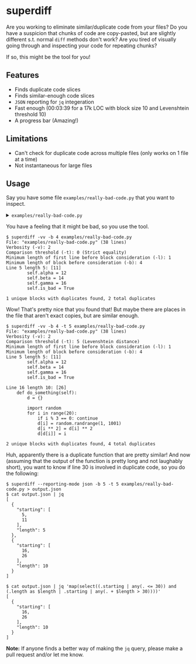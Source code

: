 # superdiff

Are you working to eliminate similar/duplicate code from your files? Do you have a suspicion that chunks
of code are copy-pasted, but are slightly different s.t. normal `diff` methods don't work? Are you tired
of visually going through and inspecting your code for repeating chunks?

If so, this might be the tool for you!

## Features

- Finds duplicate code slices
- Finds similar-enough code slices
- `JSON` reporting for `jq` integeration
- Fast enough (00:03:39 for a 17k LOC with block size 10 and Levenshtein threshold 10)
- A progress bar (Amazing!)

## Limitations

- Can't check for duplicate code across multiple files (only works on 1 file at a time)
- Not instantaneous for large files

## Usage

Say you have some file `examples/really-bad-code.py` that you want to inspect.

<details>
    <summary><code>examples/really-bad-code.py</code></summary>

```python
#!/usr/bin/env python

class SomeClass:
    def __init__(self):
        self.alpha = 12
        self.beta = 14
        self.gamma = 16
        self.is_bad = True

    def reset(self):
        self.alpha = 12
        self.beta = 14
        self.gamma = 16
        self.is_bad = True

    def do_something(self):
        d = {}

        import random
        for i in range(20):
            if i % 3 == 0: continue
            d[i] = random.randrange(1, 1001)
            d[i ** 2] = d[i] ** 2
            d[d[i]] = i

    def do_something_else(self):
        d = {}

        import random
        for i in range(21):
            if i % 3 == 1: continue
            d[i] = random.randrange(1, 1001)
            d[i ** 2] = d[i]
            d[d[i]] = i

inst = SomeClass()
inst.reset()
```
</details>

You have a feeling that it might be bad, so you use the tool.

```console
$ superdiff -vv -b 4 examples/really-bad-code.py
File: "examples/really-bad-code.py" (38 lines)
Verbosity (-v): 2
Comparison threshold (-t): 0 (Strict equality)
Minimum length of first line before block consideration (-l): 1
Minimum length of block before consideration (-b): 4
Line 5 length 5: [11]
        self.alpha = 12
        self.beta = 14
        self.gamma = 16
        self.is_bad = True

1 unique blocks with duplicates found, 2 total duplicates
```

Wow! That's pretty nice that you found that! But maybe there are places in the file that aren't exact
copies, but are similar enough.

```console
$ superdiff -vv -b 4 -t 5 examples/really-bad-code.py
File: "examples/really-bad-code.py" (38 lines)
Verbosity (-v): 2
Comparison threshold (-t): 5 (Levenshtein distance)
Minimum length of first line before block consideration (-l): 1
Minimum length of block before consideration (-b): 4
Line 5 length 5: [11]
        self.alpha = 12
        self.beta = 14
        self.gamma = 16
        self.is_bad = True

Line 16 length 10: [26]
    def do_something(self):
        d = {}

        import random
        for i in range(20):
            if i % 3 == 0: continue
            d[i] = random.randrange(1, 1001)
            d[i ** 2] = d[i] ** 2
            d[d[i]] = i

2 unique blocks with duplicates found, 4 total duplicates
```

Huh, apparently there is a duplicate function that are pretty similar! And now (assuming that the output
of the function is pretty long and not laughably short), you want to know if line 30 is involved in
duplicate code, so you do the following:

```console
$ superdiff --reporting-mode json -b 5 -t 5 examples/really-bad-code.py > output.json
$ cat output.json | jq
[
  {
    "starting": [
      5,
      11
    ],
    "length": 5
  },
  {
    "starting": [
      16,
      26
    ],
    "length": 10
  }
]

$ cat output.json | jq 'map(select((.starting | any(. <= 30)) and (.length as $length | .starting | any(. + $length > 30))))'
[
  {
    "starting": [
      16,
      26
    ],
    "length": 10
  }
]
```

**Note:** If anyone finds a better way of making the `jq` query, please make a pull request and/or let me
know.
